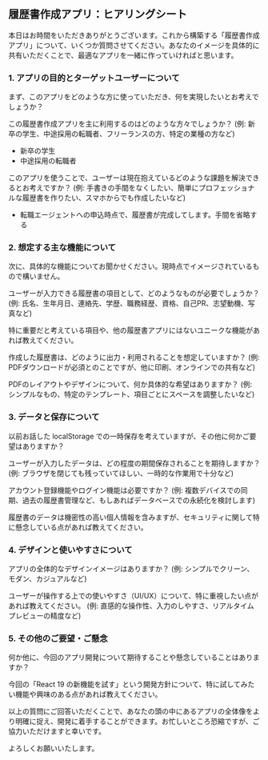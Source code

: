 ## 履歴書作成アプリ：ヒアリングシート

本日はお時間をいただきありがとうございます。これから構築する「履歴書作成アプリ」について、いくつか質問させてください。あなたのイメージを具体的に共有いただくことで、最適なアプリを一緒に作っていければと思います。

### 1. アプリの目的とターゲットユーザーについて

まず、このアプリをどのような方に使っていただき、何を実現したいとお考えでしょうか？

この履歴書作成アプリを主に利用するのはどのような方々でしょうか？ (例: 新卒の学生、中途採用の転職者、フリーランスの方、特定の業種の方など)

- 新卒の学生
- 中途採用の転職者

このアプリを使うことで、ユーザーは現在抱えているどのような課題を解決できるとお考えですか？ (例: 手書きの手間をなくしたい、簡単にプロフェッショナルな履歴書を作りたい、スマホからでも作成したいなど)

- 転職エージェントへの申込時点で、履歴書が完成してします。手間を省略する


### 2. 想定する主な機能について
次に、具体的な機能についてお聞かせください。現時点でイメージされているもので構いません。

ユーザーが入力できる履歴書の項目として、どのようなものが必要でしょうか？ (例: 氏名、生年月日、連絡先、学歴、職務経歴、資格、自己PR、志望動機、写真など)

特に重要だと考えている項目や、他の履歴書アプリにはないユニークな機能があれば教えてください。

作成した履歴書は、どのように出力・利用されることを想定していますか？ (例: PDFダウンロードが必須とのことですが、他に印刷、オンラインでの共有など)

PDFのレイアウトやデザインについて、何か具体的な希望はありますか？ (例: シンプルなもの、特定のテンプレート、項目ごとにスペースを調整したいなど)

### 3. データと保存について
以前お話した localStorage での一時保存を考えていますが、その他に何かご要望はありますか？

ユーザーが入力したデータは、どの程度の期間保存されることを期待しますか？ (例: ブラウザを閉じても残っていてほしい、一時的な作業用で十分など)

アカウント登録機能やログイン機能は必要ですか？ (例: 複数デバイスでの同期、過去の履歴書管理など、もしあればデータベースでの永続化を検討します)

履歴書のデータは機密性の高い個人情報を含みますが、セキュリティに関して特に懸念している点があれば教えてください。

### 4. デザインと使いやすさについて
アプリの全体的なデザインイメージはありますか？ (例: シンプルでクリーン、モダン、カジュアルなど)

ユーザーが操作する上での使いやすさ（UI/UX）について、特に重視したい点があれば教えてください。 (例: 直感的な操作性、入力のしやすさ、リアルタイムプレビューの精度など)

### 5. その他のご要望・ご懸念
何か他に、今回のアプリ開発について期待することや懸念していることはありますか？

今回の「React 19 の新機能を試す」という開発方針について、特に試してみたい機能や興味のある点があれば教えてください。

以上の質問にご回答いただくことで、あなたの頭の中にあるアプリの全体像をより明確に捉え、開発に着手することができます。お忙しいところ恐縮ですが、ご協力いただけますと幸いです。

よろしくお願いいたします。